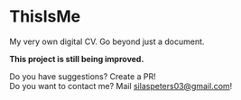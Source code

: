 # ThisIsMe
My very own digital CV. Go beyond just a document.

**This project is still being improved.**

Do you have suggestions? Create a PR!<br>
Do you want to contact me? Mail silaspeters03@gmail.com!
